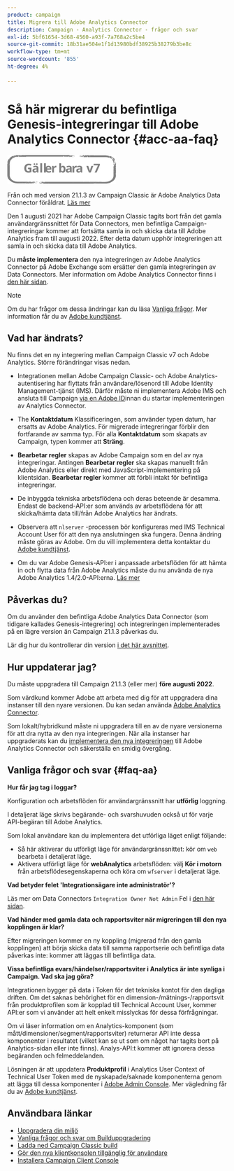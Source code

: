 ```yaml
---
product: campaign
title: Migrera till Adobe Analytics Connector
description: Campaign - Analytics Connector - frågor och svar
exl-id: 5bf61654-3d68-4560-a93f-7a768a2c5be4
source-git-commit: 18b31ae504e1f1d13980bdf38925b38279b3be8c
workflow-type: tm+mt
source-wordcount: '855'
ht-degree: 4%

---
```


# Så här migrerar du befintliga Genesis-integreringar till Adobe Analytics Connector {#acc-aa-faq}

![](../../assets/v7-only.svg)

Från och med version 21.1.3 av Campaign Classic är Adobe Analytics Data Connector föråldrat. [Läs mer](https://experienceleague.adobe.com/docs/analytics/import/dataconnectors/data-connectors-eol.html)

Den 1 augusti 2021 har Adobe Campaign Classic tagits bort från det gamla användargränssnittet för Data Connectors, men befintliga Campaign-integreringar kommer att fortsätta samla in och skicka data till Adobe Analytics fram till augusti 2022. Efter detta datum upphör integreringen att samla in och skicka data till Adobe Analytics.

Du **måste implementera** den nya integreringen av Adobe Analytics Connector på Adobe Exchange som ersätter den gamla integreringen av Data Connectors. Mer information om Adobe Analytics Connector finns i [den här sidan](../../platform/using/adobe-analytics-connector.md).

>[!NOTE]
>
>Om du har frågor om dessa ändringar kan du läsa [Vanliga frågor](#faq-aa). Mer information får du av [Adobe kundtjänst](https://helpx.adobe.com/se/enterprise/admin-guide.html/enterprise/using/support-for-experience-cloud.ug.html).

## Vad har ändrats?

Nu finns det en ny integrering mellan Campaign Classic v7 och Adobe Analytics. Större förändringar visas nedan.

* Integrationen mellan Adobe Campaign Classic- och Adobe Analytics-autentisering har flyttats från användare/lösenord till Adobe Identity Management-tjänst (IMS). Därför måste ni implementera Adobe IMS och ansluta till Campaign [via en Adobe ID](../../integrations/using/about-adobe-id.md)innan du startar implementeringen av Analytics Connector.

* The **Kontaktdatum** Klassificeringen, som använder typen datum, har ersatts av Adobe Analytics. För migrerade integreringar förblir den fortfarande av samma typ. För alla **Kontaktdatum** som skapats av Campaign, typen kommer att **Sträng**.

* **Bearbetar regler** skapas av Adobe Campaign som en del av nya integreringar. Antingen **Bearbetar regler** ska skapas manuellt från Adobe Analytics eller direkt med JavaScript-implementering på klientsidan. **Bearbetar regler** kommer att förbli intakt för befintliga integreringar.

* De inbyggda tekniska arbetsflödena och deras beteende är desamma. Endast de backend-API:er som används av arbetsflödena för att skicka/hämta data till/från Adobe Analytics har ändrats.

* Observera att `nlserver` -processen bör konfigureras med IMS Technical Account User för att den nya anslutningen ska fungera. Denna ändring måste göras av Adobe. Om du vill implementera detta kontaktar du [Adobe kundtjänst](https://helpx.adobe.com/enterprise/admin-guide.html/enterprise/using/support-for-experience-cloud.ug.html).

* Om du var Adobe Genesis-API:er i anpassade arbetsflöden för att hämta in och flytta data från Adobe Analytics måste du nu använda de nya Adobe Analytics 1.4/2.0-API:erna. [Läs mer](https://adobeexchangeec.zendesk.com/hc/en-us/articles/360047148832-Replacements-for-Data-Connector-API-calls)

## Påverkas du?

Om du använder den befintliga Adobe Analytics Data Connector (som tidigare kallades Genesis-integrering) och integreringen implementerades på en lägre version än Campaign 21.1.3 påverkas du.

Lär dig hur du kontrollerar din version [i det här avsnittet](../../platform/using/launching-adobe-campaign.md#getting-your-campaign-version).

## Hur uppdaterar jag?

Du måste uppgradera till Campaign 21.1.3 (eller mer) **före augusti 2022**.

Som värdkund kommer Adobe att arbeta med dig för att uppgradera dina instanser till den nyare versionen. Du kan sedan använda [Adobe Analytics Connector](../../platform/using/adobe-analytics-connector.md).

Som lokalt/hybridkund måste ni uppgradera till en av de nyare versionerna för att dra nytta av den nya integreringen.
När alla instanser har uppgraderats kan du [implementera den nya integreringen](../../platform/using/adobe-analytics-provisioning.md) till Adobe Analytics Connector och säkerställa en smidig övergång.

## Vanliga frågor och svar {#faq-aa}

**Hur får jag tag i loggar?**

Konfiguration och arbetsflöden för användargränssnitt har **utförlig** loggning.

I detaljerat läge skrivs begärande- och svarshuvuden också ut för varje API-begäran till Adobe Analytics.

Som lokal användare kan du implementera det utförliga läget enligt följande:

* Så här aktiverar du utförligt läge för användargränssnittet: kör om `web` bearbeta i detaljerat läge.
* Aktivera utförligt läge för **webAnalytics** arbetsflöden: välj **Kör i motorn** från arbetsflödesegenskaperna och köra om `wfserver` i detaljerat läge.

**Vad betyder felet &#39;Integrationsägare inte administratör&#39;?**

Läs mer om Data Connectors `Integration Owner Not Admin` Fel i [den här sidan](https://adobeexchangeec.zendesk.com/hc/en-us/articles/360035167932-Adobe-Analytics-Data-Connectors-Integration-Owner-Not-Admin-Error).

**Vad händer med gamla data och rapportsviter när migreringen till den nya kopplingen är klar?**

Efter migreringen kommer en ny koppling (migrerad från den gamla kopplingen) att börja skicka data till samma rapportserie och befintliga data påverkas inte: kommer att läggas till befintliga data.

**Vissa befintliga evars/händelser/rapportsviter i Analytics är inte synliga i Campaign. Vad ska jag göra?**

Integrationen bygger på data i Token för det tekniska kontot för den dagliga driften. Om det saknas behörighet för en dimension-/mätnings-/rapportsvit från produktprofilen som är kopplad till Technical Account User, kommer API:er som vi använder att helt enkelt misslyckas för dessa förfrågningar.

Om vi läser information om en Analytics-komponent (som mått/dimensioner/segment/rapportsviter) returnerar API inte dessa komponenter i resultatet (vilket kan se ut som om något har tagits bort på Analytics-sidan eller inte finns). Analys-API:t kommer att ignorera dessa begäranden och felmeddelanden.

Lösningen är att uppdatera **Produktprofil** i Analytics User Context of Technical User Token med de nyskapade/saknade komponenterna genom att lägga till dessa komponenter i [Adobe Admin Console](https://adminconsole.adobe.com/). Mer vägledning får du av [Adobe kundtjänst](https://helpx.adobe.com/enterprise/admin-guide.html/enterprise/using/support-for-experience-cloud.ug.html).

## Användbara länkar

* [Uppgradera din miljö](../../production/using/build-upgrade.md)
* [Vanliga frågor och svar om Builduppgradering](../../platform/using/faq-build-upgrade.md)
* [Ladda ned Campaign Classic build](https://experience.adobe.com/#/downloads/content/software-distribution/en/campaign.html)
* [Gör den nya klientkonsolen tillgänglig för användare](../../installation/using/client-console-availability-for-windows.md)
* [Installera Campaign Client Console](../../installation/using/installing-the-client-console.md)
